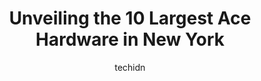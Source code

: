 ---
layout: ampstory
image: https://i0.wp.com/www.depkes.org/wp-content/uploads/2023/06/ace-hardware-0-in-new-york-1685967715.jpeg?resize=640,853
author: techidn
featured: false
description: Discover the impressive array of Ace Hardware options in New York, where you can find 10 of the largest Ace Hardware establishments in the area. From renowned classics to hidden gems, New Yo
title: Unveiling the 10 Largest Ace Hardware in New York
cover:
   title: Unveiling the 10 Largest Ace Hardware in New York
   subtitle: Rickpate
   background: https://www.depkes.org/wp-content/uploads/2023/06/ace-hardware-0-in-new-york-1685967715.jpeg

pages: 
 - layout: thirds
   top: <h1>#1 Costellos Ace Hardware of Garden City Park</h1>
   bottom: "<p>I bought my medium Big Green Egg here years ago, and have been shopping here just about Bi-weekly for all the BGE accessories. Spices, rubs, BBQ equipment, charcoal. They</p>"
   background: https://www.depkes.org/wp-content/uploads/2023/06/ace-hardware-1-in-new-york-1685967715.jpeg
   backgroundblur: true
 - layout: thirds
   top: <h1>#2 Costellos Ace Hardware of New Hyde Park</h1>
   bottom: "<p>1518 Union Tpke, New Hyde Park, NY 11040, United States</p>"
   background: https://www.depkes.org/wp-content/uploads/2023/06/ace-hardware-2-in-new-york-1685967716.jpeg
   cta:
      link: https://www.depkes.org/blog/unveiling-the-10-largest-ace-hardware-in-new-york/
      text: Unveiling the 10 Largest Ace Hardware in New York
 - layout: thirds
   top: <h1>#3 Cross Bay Hardware Co</h1>
   bottom: "<p>16254 Cross Bay Blvd, Queens, NY 11414, United States</p>"
   background: https://www.depkes.org/wp-content/uploads/2023/06/ace-hardware-3-in-new-york-1685967716.jpeg
   cta:
      link: https://www.depkes.org/blog/unveiling-the-10-largest-ace-hardware-in-new-york/
      text: Unveiling the 10 Largest Ace Hardware in New York
 - layout: thirds
   top: <h1>#4 Mazzone Ace Hardware</h1>
   bottom: "<p>245-251 Beach 116th St, Queens, NY 11694, United States</p>"
   background: https://images.unsplash.com/photo-1527066579998-dbbae57f45ce?ixlib=rb-4.0.3&ixid=MnwxMjA3fDB8MHxwaG90by1wYWdlfHx8fGVufDB8fHx8&auto=format&fit=crop&w=640&h=853&q=80
   cta:
      link: https://www.depkes.org/blog/unveiling-the-10-largest-ace-hardware-in-new-york/
      text: Unveiling the 10 Largest Ace Hardware in New York
 - layout: thirds
   top: <h1>#5 Clinton Hill Ace Hardware</h1>
   bottom: "<p>452 Myrtle Ave, Brooklyn, NY 11205, United States</p>"
   background: https://images.unsplash.com/photo-1533998839656-76f5e4b2bccb?ixlib=rb-4.0.3&ixid=MnwxMjA3fDB8MHxwaG90by1wYWdlfHx8fGVufDB8fHx8&auto=format&fit=crop&w=640&h=853&q=80
   cta:
      link: https://www.depkes.org/blog/unveiling-the-10-largest-ace-hardware-in-new-york/
      text: Unveiling the 10 Largest Ace Hardware in New York
 - layout: thirds
   top: <h1>#6 Schaefers Ace Hardware</h1>
   bottom: "<p>1346 Peninsula Blvd, Hewlett, NY 11557, United States</p>"
   background: https://images.unsplash.com/photo-1564951434112-64d74cc2a2d7?ixlib=rb-4.0.3&ixid=MnwxMjA3fDB8MHxwaG90by1wYWdlfHx8fGVufDB8fHx8&auto=format&fit=crop&w=640&h=853&q=80
   cta:
      link: https://www.depkes.org/blog/unveiling-the-10-largest-ace-hardware-in-new-york/
      text: Unveiling the 10 Largest Ace Hardware in New York
 - layout: thirds
   top: <h1>#7 New York Lumber Co Inc</h1>
   bottom: "<p>600 Utica Ave, Brooklyn, NY 11203, United States</p>"
   background: https://images.unsplash.com/photo-1604871000636-074fa5117945?ixlib=rb-4.0.3&ixid=MnwxMjA3fDB8MHxwaG90by1wYWdlfHx8fGVufDB8fHx8&auto=format&fit=crop&w=640&h=853&q=80
   cta:
      link: https://www.depkes.org/blog/unveiling-the-10-largest-ace-hardware-in-new-york/
      text: Unveiling the 10 Largest Ace Hardware in New York
 - layout: thirds
   middle: Continue reading...
   background: https://images.unsplash.com/photo-1547366785-564103df7e13?ixlib=rb-4.0.3&ixid=MnwxMjA3fDB8MHxwaG90by1wYWdlfHx8fGVufDB8fHx8&auto=format&fit=crop&w=640&h=853&q=80
   cta:
      link: https://www.depkes.org/blog/unveiling-the-10-largest-ace-hardware-in-new-york/
      text: Unveiling the 10 Largest Ace Hardware in New York
      
---